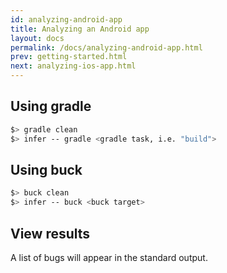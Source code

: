 ```yaml
---
id: analyzing-android-app
title: Analyzing an Android app
layout: docs
permalink: /docs/analyzing-android-app.html
prev: getting-started.html
next: analyzing-ios-app.html
---
```

## Using gradle

```bash
$> gradle clean
$> infer -- gradle <gradle task, i.e. "build">
```
## Using buck

```bash
$> buck clean
$> infer -- buck <buck target>
```

## View results
A list of bugs will appear in the standard output.
